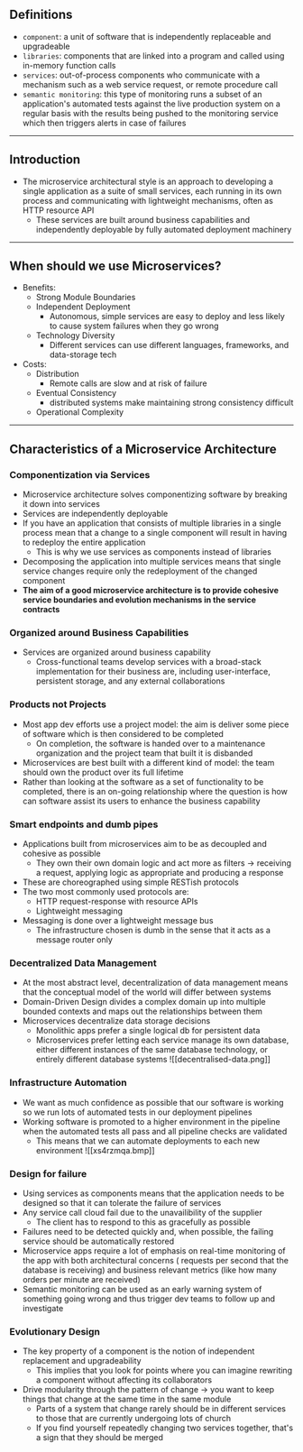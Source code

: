 ## Definitions
- `component`: a unit of software that is independently replaceable and upgradeable
- `libraries`: components that are linked into a program and called using in-memory function calls
- `services`: out-of-process components who communicate with a mechanism such as a web service request, or remote procedure call
- `semantic monitoring`: this type of monitoring runs a subset of an application's automated tests against the live production system on a regular basis with the results being pushed to the monitoring service which then triggers alerts in case of failures
---
## Introduction
- The microservice architectural style is an approach to developing a single application as a suite of small services, each running in its own process and communicating with lightweight mechanisms, often as HTTP resource API
	- These services are built around business capabilities and independently deployable by fully automated deployment machinery
---
## When should we use Microservices?
- Benefits:
	- Strong Module Boundaries
	- Independent Deployment
		- Autonomous, simple services are easy to deploy and less likely to cause system failures when they go wrong
	- Technology Diversity
		- Different services can use different languages, frameworks, and data-storage tech
- Costs:
	- Distribution
		- Remote calls are slow and at risk of failure
	- Eventual Consistency
		- distributed systems make maintaining strong consistency difficult
	- Operational Complexity
---
## Characteristics of a Microservice Architecture

### Componentization via Services
- Microservice architecture solves componentizing software by breaking it down into services
- Services are independently deployable
- If you have an application that consists of multiple libraries in a single process mean that a change to a single component will result in having to redeploy the entire application
	- This is why we use services as components instead of libraries
- Decomposing the application into multiple services means that single service changes require only the redeployment of the changed component
- **The aim of a good microservice architecture is to provide cohesive service boundaries and evolution mechanisms in the service contracts**

### Organized around Business Capabilities

- Services are organized around business capability
	- Cross-functional teams develop services with a broad-stack implementation for their business are, including user-interface, persistent storage, and any external collaborations

### Products not Projects

- Most app dev efforts use a project model: the aim is deliver some piece of software which is then considered to be completed
	- On completion, the software is handed over to a maintenance organization and the project team that built it is disbanded
- Microservices are best built with a different kind of model: the team should own the product over its full lifetime
- Rather than looking at the software as a set of functionality to be completed, there is an on-going relationship where the question is how can software assist its users to enhance the business capability

### Smart endpoints and dumb pipes

- Applications built from microservices aim to be as decoupled and cohesive as possible
	- They own their own domain logic and act more as filters -> receiving a request, applying logic as appropriate and producing a response
- These are choreographed using simple RESTish protocols
- The two most commonly used protocols are:
	- HTTP request-response with resource APIs
	- Lightweight messaging
- Messaging is done over a lightweight message bus
	- The infrastructure chosen is dumb in the sense that it acts as a message router only

### Decentralized Data Management

- At the most abstract level, decentralization of data management means that the conceptual model of the world will differ between systems
- Domain-Driven Design divides a complex domain up into multiple bounded contexts and maps out the relationships between them
- Microservices decentralize data storage decisions
	- Monolithic apps prefer a single logical db for persistent data
	- Microservices prefer letting each service manage its own database, either different instances of the same database technology, or entirely different database systems
![[decentralised-data.png]]

### Infrastructure Automation

- We want as much confidence as possible that our software is working so we run lots of automated tests in our deployment pipelines
- Working software is promoted to a higher environment in the pipeline when the automated tests all pass and all pipeline checks are validated
	- This means that we can automate deployments to each new environment
![[xs4rzmqa.bmp]]

### Design for failure

- Using services as components means that the application needs to be designed so that it can tolerate the failure of services
- Any service call cloud fail due to the unavailibility of the supplier
	- The client has to respond to this as gracefully as possible
- Failures need to be detected quickly and, when possible, the failing service should be automatically restored
- Microservice apps require a lot of emphasis on real-time monitoring of the app with both architectural concerns ( requests per second that the database is receiving) and business relevant metrics (like how many orders per minute are received)
- Semantic monitoring can  be used as an early warning system of something going wrong and thus trigger dev teams to follow up and investigate

### Evolutionary Design

- The key property of a component is the notion of independent replacement and upgradeability
	- This implies that you look for points where you can imagine rewriting a component without affecting its collaborators
- Drive modularity through the pattern of change -> you want to keep things that change at the same time in the same module
	- Parts of a system that change rarely should be in different services to those that are currently undergoing lots of church
	- If you find yourself repeatedly changing two services together, that's a sign that they should be merged